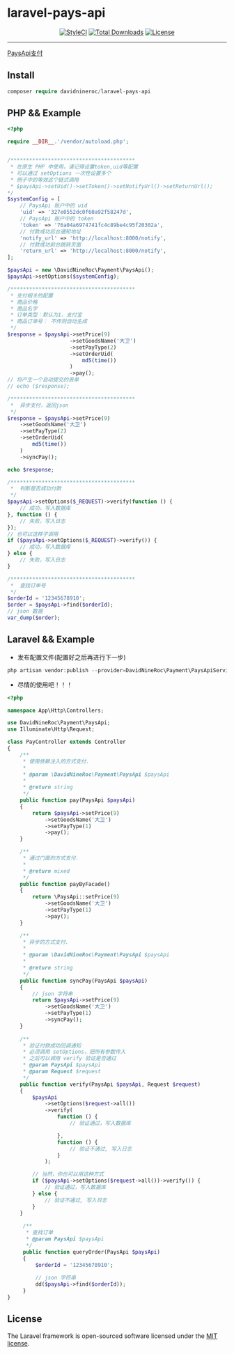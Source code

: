 # laravel-pays-api
<p align="center">
<a href="https://styleci.io/repos/120973265"><img src="https://styleci.io/repos/120973265/shield?branch=master" alt="StyleCI"></a>
<a href="https://packagist.org/packages/davidnineroc/laravel-pays-api"><img src="https://poser.pugx.org/davidnineroc/laravel-pays-api/downloads" alt="Total Downloads"></a>
<a href="https://packagist.org/packages/davidnineroc/laravel-pays-api"><img src="https://poser.pugx.org/davidnineroc/laravel-pays-api/license" alt="License"></a>
</p> 

****
[PaysApi支付](https://www.paysapi.com)
## Install
```php
composer require davidnineroc/laravel-pays-api
```
## PHP && Example
```php
<?php

require __DIR__.'/vendor/autoload.php';


/****************************************
 * 在原生 PHP 中使用，请记得设置token,uid等配置
 * 可以通过 setOptions 一次性设置多个
 * 例子中的等效这个链式调用
 * $paysApi->setUid()->setToken()->setNotifyUrl()->setReturnUrl();
*/
$systemConfig = [
    // PaysApi 账户中的 uid
    'uid' => '327e0552dc0f60a92f58247d',
    // PaysApi 账户中的 token
    'token' => '76a04a6974741fc4c89be4c95f20302a',
    // 付款成功后台通知地址
    'notify_url' => 'http://localhost:8000/notify',
    // 付款成功前台跳转页面
    'return_url' => 'http://localhost:8000/notify',
];

$paysApi = new \DavidNineRoc\Payment\PaysApi();
$paysApi->setOptions($systemConfig);

/****************************************
 * 支付相关的配置
 * 商品价格
 * 商品名字
 * 订单类型：默认为1，支付宝
 * 商品订单号： 不传则自动生成
 */
$response = $paysApi->setPrice(9)
                    ->setGoodsName('大卫')
                    ->setPayType(2)
                    ->setOrderUid(
                        md5(time())
                    )
                    ->pay();
// 将产生一个自动提交的表单
// echo ($response);

/****************************************
 *  异步支付，返回json
 */
$response = $paysApi->setPrice(9)
    ->setGoodsName('大卫')
    ->setPayType(2)
    ->setOrderUid(
        md5(time())
    )
    ->syncPay();

echo $response;

/****************************************
 *  判断是否成功付款
 */
$paysApi->setOptions($_REQUEST)->verify(function () {
    // 成功，写入数据库
}, function () {
    // 失败，写入日志
});
// 也可以这样子调用
if ($paysApi->setOptions($_REQUEST)->verify()) {
    // 成功，写入数据库
} else {
    // 失败，写入日志
}

/****************************************
 *  查找订单号
 */
$orderId = '12345678910';
$order = $paysApi->find($orderId);
// json 数据
var_dump($order);
```
## Laravel && Example
* 发布配置文件(配置好之后再进行下一步)
```php
php artisan vendor:publish --provider=DavidNineRoc\Payment\PaysApiServiceProvider
```
* 尽情的使用吧！！！
```php
<?php

namespace App\Http\Controllers;

use DavidNineRoc\Payment\PaysApi;
use Illuminate\Http\Request;

class PayController extends Controller
{
    /**
     * 使用依赖注入的方式支付.
     *
     * @param \DavidNineRoc\Payment\PaysApi $paysApi
     *
     * @return string
     */
    public function pay(PaysApi $paysApi)
    {
        return $paysApi->setPrice(9)
            ->setGoodsName('大卫')
            ->setPayType(1)
            ->pay();
    }

    /**
     * 通过门面的方式支付.
     *
     * @return mixed
     */
    public function payByFacade()
    {
        return \PaysApi::setPrice(9)
            ->setGoodsName('大卫')
            ->setPayType(1)
            ->pay();
    }

    /**
     * 异步的方式支付.
     *
     * @param \DavidNineRoc\Payment\PaysApi $paysApi
     *
     * @return string
     */
    public function syncPay(PaysApi $paysApi)
    {
        // json 字符串
        return $paysApi->setPrice(9)
            ->setGoodsName('大卫')
            ->setPayType(1)
            ->syncPay();
    }
    
    /**
     * 验证付款成功回调通知
     * 必须调用 setOptions，把所有参数传入
     * 之后可以调用 verify 验证是否通过
     * @param PaysApi $paysApi
     * @param Request $request
     */
    public function verify(PaysApi $paysApi, Request $request)
    {
        $paysApi
            ->setOptions($request->all())
            ->verify(
                function () {
                    // 验证通过，写入数据库

                },
                function () {
                    // 验证不通过, 写入日志
                }
            );

        // 当然，你也可以用这种方式
        if ($paysApi->setOptions($request->all())->verify()) {
            // 验证通过，写入数据库
        } else {
            // 验证不通过, 写入日志
        }
    }
    
     /**
      * 查找订单
      * @param PaysApi $paysApi
      */
     public function queryOrder(PaysApi $paysApi)
     {
         $orderId = '12345678910';
         
         // json 字符串
         dd($paysApi->find($orderId));
     }
}

```
## License

The Laravel framework is open-sourced software licensed under the [MIT license](https://opensource.org/licenses/MIT).